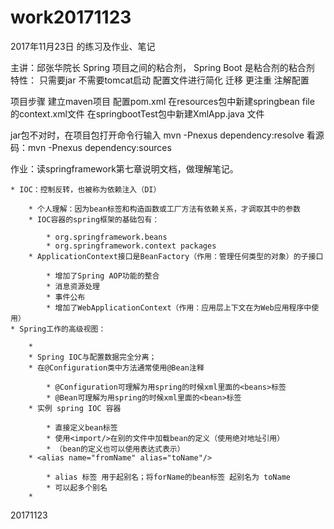 # work20171123
2017年11月23日 的练习及作业、笔记

主讲：邱张华院长
Spring 项目之间的粘合剂，
Spring Boot 是粘合剂的粘合剂
    特性：
        只需要jar 不需要tomcat启动
        配置文件进行简化 迁移
        更注重 注解配置

项目步骤
    建立maven项目
    配置pom.xml
    在resources包中新建springbean file 的context.xml文件
    在springbootTest包中新建XmlApp.java 文件

jar包不对时，在项目包打开命令行输入 mvn -Pnexus dependency:resolve
看源码：mvn -Pnexus dependency:sources

    

作业：读springframework第七章说明文档，做理解笔记。


	* IOC：控制反转，也被称为依赖注入（DI）

		* 个人理解：因为bean标签和构造函数或工厂方法有依赖关系，才调取其中的参数
		* IOC容器的spring框架的基础包有：

			* org.springframework.beans 
			* org.springframework.context packages
		* ApplicationContext接口是BeanFactory（作用：管理任何类型的对象）的子接口

			* 增加了Spring AOP功能的整合
			* 消息资源处理
			* 事件公布
			* 增加了WebApplicationContext（作用：应用层上下文在为Web应用程序中使用）
	* Spring工作的高级视图：

		* 
		* Spring IOC与配置数据完全分离；
		* 在@Configuration类中方法通常使用@Bean注释

			* @Configuration可理解为用spring的时候xml里面的<beans>标签
			* @Bean可理解为用spring的时候xml里面的<bean>标签
		* 实例 spring IOC 容器

			* 直接定义bean标签
			* 使用<import/>在别的文件中加载bean的定义（使用绝对地址引用）
			* （bean的定义也可以使用表达式表示）
		* <alias name="fromName" alias="toName"/>  

			* alias 标签 用于起别名；将forName的bean标签 起别名为 toName
			* 可以起多个别名
		* 


    


    


20171123
